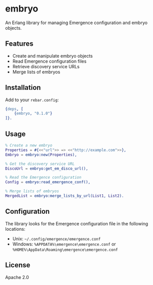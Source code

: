 # embryo

An Erlang library for managing Emergence configuration and embryo objects.

## Features

- Create and manipulate embryo objects
- Read Emergence configuration files
- Retrieve discovery service URLs
- Merge lists of embryos

## Installation

Add to your `rebar.config`:

```erlang
{deps, [
    {embryo, "0.1.0"}
]}.
```

## Usage

```erlang
% Create a new embryo
Properties = #{<<"url">> => <<"http://example.com">>},
Embryo = embryo:new(Properties),

% Get the discovery service URL
DiscoUrl = embryo:get_em_disco_url(),

% Read the Emergence configuration
Config = embryo:read_emergence_conf(),

% Merge lists of embryos
MergedList = embryo:merge_lists_by_url(List1, List2).
```

## Configuration

The library looks for the Emergence configuration file in the following locations:

- Unix: `~/.config/emergence/emergence.conf`
- Windows: `%APPDATA%\emergence\emergence.conf` or `%HOME%\AppData\Roaming\emergence\emergence.conf`

## License

Apache 2.0

